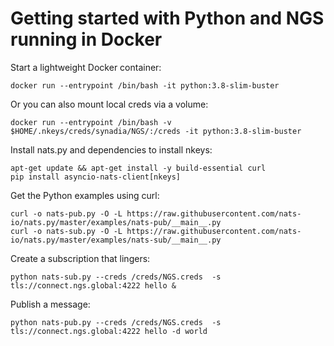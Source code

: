 # Getting started with Python and NGS running in Docker

Start a lightweight Docker container:

```
docker run --entrypoint /bin/bash -it python:3.8-slim-buster
```

Or you can also mount local creds via a volume:

```
docker run --entrypoint /bin/bash -v $HOME/.nkeys/creds/synadia/NGS/:/creds -it python:3.8-slim-buster
```

Install nats.py and dependencies to install nkeys:

```
apt-get update && apt-get install -y build-essential curl
pip install asyncio-nats-client[nkeys]
```

Get the Python examples using curl:

```
curl -o nats-pub.py -O -L https://raw.githubusercontent.com/nats-io/nats.py/master/examples/nats-pub/__main__.py
curl -o nats-sub.py -O -L https://raw.githubusercontent.com/nats-io/nats.py/master/examples/nats-sub/__main__.py
```

Create a subscription that lingers:

```
python nats-sub.py --creds /creds/NGS.creds  -s tls://connect.ngs.global:4222 hello &
```

Publish a message:

```
python nats-pub.py --creds /creds/NGS.creds  -s tls://connect.ngs.global:4222 hello -d world
```
